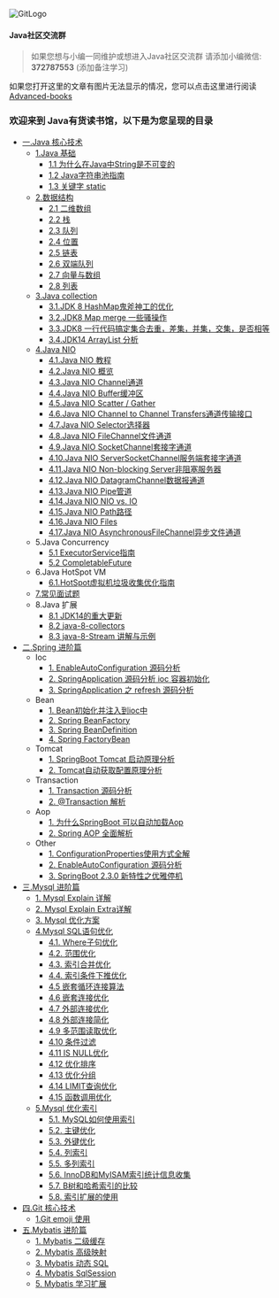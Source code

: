 ![GitLogo](doc/logo/book.jpg)

#### Java社区交流群
> 如果您想与小编一同维护或想进入Java社区交流群 
> 请添加小编微信: **372787553** (添加备注学习)

如果您打开这里的文章有图片无法显示的情况，您可以点击这里进行阅读[Advanced-books](https://gitee.com/YangHaiJi/Advanced-books)

### 欢迎来到 Java有货读书馆，以下是为您呈现的目录

- [一.Java 核心技术](note/java/README.md)
    - [1.Java 基础](note/java/base/README.md)
        - [1.1 为什么在Java中String是不可变的](note/java/base/book/String.md)
        - [1.2 Java字符串池指南](note/java/base/book/StringPool.md)
        - [1.3 关键字 static](note/java/base/book/static.md)
    - [2.数据结构](note/java/datastructure/README.md)
        - [2.1 二维数组](note/java/datastructure/book/SparseArray.md)
        - [2.2 栈](note/java/datastructure/book/Stack.md)
        - [2.3 队列](note/java/datastructure/book/Queue.md)
        - [2.4 位置](note/java/datastructure/book/Position.md)
        - [2.5 链表](note/java/datastructure/book/Linkend.md)
        - [2.6 双端队列](note/java/datastructure/book/Deque.md)
        - [2.7 向量与数组](note/java/datastructure/book/VectorOrArrayList.md)
        - [2.8 列表](note/java/datastructure/book/List.md)
    - [3.Java collection](note/java/collection/README.md)
        - [3.1.JDK 8 HashMap鬼斧神工的优化](https://blog.csdn.net/weixin_38937840/article/details/106805496)
        - [3.2.JDK8 Map merge 一些骚操作](note/java/collection/map/map_merge.md)
        - [3.3.JDK8 一行代码搞定集合去重，差集，并集，交集，是否相等](https://blog.csdn.net/weixin_38937840/article/details/107338265)
        - [3.4.JDK14 ArrayList 分析](note/java/collection/list/ArrayList.md)    
    - [4.Java NIO](note/java/README.md)    
        - [4.1.Java NIO 教程](note/java/nio/book/JavaNIO教程.md)    
        - [4.2.Java NIO 概览](note/java/nio/book/JavaNIO概览.md)    
        - [4.3.Java NIO Channel通道](note/java/nio/book/Channel通道.md)    
        - [4.4.Java NIO Buffer缓冲区](note/java/nio/book/Buffer缓冲区.md)    
        - [4.5.Java NIO Scatter / Gather](note/java/nio/book/ScatterGather.md)    
        - [4.6.Java NIO Channel to Channel Transfers通道传输接口](note/java/nio/book/Transfers通道传输接口.md)    
        - [4.7.Java NIO Selector选择器](note/java/nio/book/Selector选择器.md)    
        - [4.8.Java NIO FileChannel文件通道](note/java/nio/book/FileChannel文件通道.md)    
        - [4.9.Java NIO SocketChannel套接字通道](note/java/nio/book/SocketChannel套接字通道.md)    
        - [4.10.Java NIO ServerSocketChannel服务端套接字通道](note/java/nio/book/ServerSocketChannel服务端套接字通道.md)    
        - [4.11.Java NIO Non-blocking Server非阻塞服务器](note/java/nio/book/Server非阻塞服务器.md)    
        - [4.12.Java NIO DatagramChannel数据报通道](note/java/nio/book/DatagramChannel数据报通道.md)    
        - [4.13.Java NIO Pipe管道](note/java/nio/book/Pipe管道.md)    
        - [4.14.Java NIO NIO vs. IO](note/java/nio/book/NIOvsIO.md)    
        - [4.15.Java NIO Path路径](note/java/nio/book/Path路径.md)    
        - [4.16.Java NIO Files](note/java/nio/book/Files.md)    
        - [4.17.Java NIO AsynchronousFileChannel异步文件通道](note/java/nio/book/AsynchronousFileChannel异步文件通道.md)  
    - 5.Java Concurrency
         - [5.1 ExecutorService指南](note/java/concurrency/ExecutorService指南.md)  
         - [5.2 CompletableFuture](https://blog.csdn.net/weixin_38937840/article/details/105046588) 
    - 6.Java HotSpot VM
        - [6.1.HotSpot虚拟机垃圾收集优化指南](note/java/jvm/JavaHotSpotVM.md)
    - [7.常见面试题](note/java/InterviewQuestions/README.md)
    - 8.Java 扩展 
        - [8.1 JDK14的重大更新](https://blog.csdn.net/weixin_38937840/article/details/105054595)
        - [8.2 java-8-collectors](note/java/stream/collectors.md)   
        - [8.3 java-8-Stream 讲解与示例](note/java/stream/stream.md)   
- [二.Spring 进阶篇](note/spring/README.md)
    - Ioc 
        - [1. EnableAutoConfiguration 源码分析](note/spring/book/EnableAutoConfiguration.md)
        - [2. SpringApplication 源码分析 ioc 容器初始化](note/spring/book/ioc/SpringApplication.md)
        - [3. SpringApplication 之 refresh 源码分析](note/spring/book/ioc/refresh.md)
    - Bean    
        - [1. Bean初始化并注入到ioc中](note/spring/book/bean/InitBean.md)
        - [2. Spring BeanFactory ](note/spring/book/bean/BeanFactory.md)
        - [3. Spring BeanDefinition](note/spring/book/bean/BeanDefinition.md)
        - [4. Spring FactoryBean](note/spring/book/bean/FactoryBean.md)
    - Tomcat    
        - [1. SpringBoot Tomcat 启动原理分析](note/spring/book/ioc/SpringBoot_Tomcat.md)
        - [2. Tomcat自动获取配置原理分析](note/spring/book/ioc/TomcatConfigurationFile.md)
    - Transaction
        - [1. Transaction 源码分析](note/spring/book/transaction/Transaction_invoke.md)
        - [2. @Transaction 解析](note/spring/book/transaction/Transaction解析.md)
    - Aop
        - [1. 为什么SpringBoot 可以自动加载Aop](note/spring/book/aop/SpringAutoProxy.md)        
        - [2. Spring AOP 全面解析](note/spring/book/aop/SpringAop.md)        
    - Other 
        - [1. ConfigurationProperties使用方式全解](note/spring/book/ConfigurationProperties.md)
        - [2. EnableAutoConfiguration 源码分析](note/spring/book/EnableAutoConfiguration.md)
        - [3. SpringBoot 2.3.0 新特性之优雅停机](note/spring/book/GracefulShutdown.md)
- [三.Mysql 进阶篇](note/mysql/README.md)
    - [1. Mysql Explain 详解](note/mysql/book/Explain.md)
    - [2. Mysql Explain Extra详解](note/mysql/book/Extra.md)
    - [3. Mysql 优化方案](note/mysql/book/优化方案.md)
    - [4.Mysql SQL语句优化](note/mysql/book/sql优化/优化SQL语句.md)
        - [4.1. Where子句优化](note/mysql/book/sql优化/WHERE子句优化.md)
        - [4.2. 范围优化](note/mysql/book/sql优化/范围优化.md)
        - [4.3. 索引合并优化](note/mysql/book/sql优化/索引合并优化.md)
        - [4.4. 索引条件下推优化](note/mysql/book/sql优化/索引条件下推优化.md)
        - [4.5 嵌套循环连接算法](note/mysql/book/sql优化/嵌套循环连接算法.md)
        - [4.6 嵌套连接优化](note/mysql/book/sql优化/嵌套连接接优化.md)
        - [4.7 外部连接优化](note/mysql/book/sql优化/外部连接优化.md)
        - [4.8 外部连接简化](note/mysql/book/sql优化/外部连接简化.md)
        - [4.9 多范围读取优化](note/mysql/book/sql优化/多范围读取优化.md)
        - [4.10 条件过滤](note/mysql/book/sql优化/条件过滤.md)
        - [4.11 IS NULL优化](note/mysql/book/sql优化/ISNULL优化.md)
        - [4.12 优化排序](note/mysql/book/sql优化/优化排序.md)
        - [4.13 优化分组](note/mysql/book/sql优化/优化分组.md)
        - [4.14 LIMIT查询优化](note/mysql/book/sql优化/LIMIT查询优化.md)
        - [4.15 函数调用优化](note/mysql/book/sql优化/函数调用优化.md)
    - [5.Mysql 优化索引](note/mysql/book/索引优化/优化索引.md)
        - [5.1. MySQL如何使用索引](note/mysql/book/索引优化/MySQL如何使用索引.md)
        - [5.2. 主键优化](note/mysql/book/索引优化/主键优化.md)
        - [5.3. 外键优化](note/mysql/book/索引优化/外键优化.md)
        - [5.4. 列索引](note/mysql/book/索引优化/列索引.md)
        - [5.5. 多列索引](note/mysql/book/索引优化/多列索引.md)
        - [5.6. InnoDB和MyISAM索引统计信息收集](note/mysql/book/索引优化/InnoDB和MyISAM索引统计信息收集.md)
        - [5.7. B树和哈希索引的比较](note/mysql/book/索引优化/B树和哈希索引的比较.md)
        - [5.8. 索引扩展的使用](note/mysql/book/索引优化/索引扩展的使用.md)        
- [四.Git 核心技术](note/git/README.md)
    - [1.Git emoji 使用](note/git/emoji/emoji.md)
- [五.Mybatis 进阶篇](note/mybatis/README.md)  
    - [1. Mybatis 二级缓存](https://blog.csdn.net/weixin_38937840/article/details/106332696)
    - [2. Mybatis 高级映射](note/mybatis/book/结果映射.md)
    - [3. Mybatis 动态 SQL](note/mybatis/book/动态SQL.md)
    - [4. Mybatis SqlSession](note/mybatis/book/SqlSession.md) 
    - [5. Mybatis 学习扩展](note/mybatis/book/扩展.md)